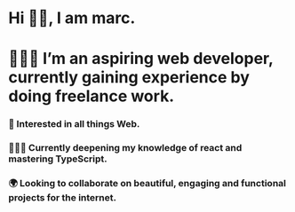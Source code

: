 # Hi 👋🏾, I am marc.
# 🙋🏾‍♂️ I’m an aspiring web developer, currently gaining experience by doing freelance work.  
### 🧩 Interested in all things Web.
### 👨🏾‍💻 Currently deepening my knowledge of react and mastering TypeScript.
### 🌍 Looking to collaborate on beautiful, engaging and functional projects for the internet.


<!--
**relentless95/relentless95** is a ✨ _special_ ✨ repository because its `README.md` (this file) appears on your GitHub profile.

Here are some ideas to get you started:

- 🔭 I’m currently working on ...
- 🌱 I’m currently learning ...
- 👯 I’m looking to collaborate on ...
- 🤔 I’m looking for help with ...
- 💬 Ask me about ...
- 📫 How to reach me: ...
- 😄 Pronouns: ...
- ⚡ Fun fact: ...
-->
